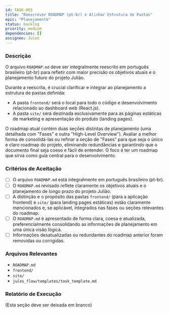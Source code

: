 ```yaml
---
id: TASK-003
title: "Reescrever ROADMAP (pt-br) e Alinhar Estrutura de Pastas"
epic: "Planejamento"
status: backlog
priority: medium
dependencies: []
assignee: Jules
---
```


### Descrição

O arquivo `ROADMAP.md` deve ser integralmente reescrito em português brasileiro (pt-br) para refletir com maior precisão os objetivos atuais e o planejamento futuro do projeto Julião.

Durante a reescrita, é crucial clarificar e integrar ao planejamento a estrutura de pastas definida:
*   A pasta `frontend/` será o local para todo o código e desenvolvimento relacionado ao dashboard web (React.js).
*   A pasta `site/` será destinada exclusivamente para as páginas estáticas de marketing e apresentação do produto (landing pages).

O roadmap atual contém duas seções distintas de planejamento (uma detalhada com "Fases" e outra "High-Level Overview"). Avaliar a melhor forma de consolidá-las ou refinar a seção de "Fases" para que seja o único e claro roadmap do projeto, eliminando redundâncias e garantindo que o documento final seja coeso e fácil de entender. O foco é ter um roadmap que sirva como guia central para o desenvolvimento.

### Critérios de Aceitação

- [ ] O arquivo `ROADMAP.md` está integralmente em português brasileiro (pt-br).
- [ ] O `ROADMAP.md` revisado reflete claramente os objetivos atuais e o planejamento de longo prazo do projeto Julião.
- [ ] A distinção e o propósito das pastas `frontend/` (para a aplicação frontend) e `site/` (para landing pages estáticas) estão claramente mencionados e, se aplicável, integrados nas fases ou seções relevantes do roadmap.
- [ ] O `ROADMAP.md` é apresentado de forma clara, coesa e atualizada, preferencialmente consolidando as informações de planejamento em uma única visão lógica.
- [ ] Informações desatualizadas ou redundantes do roadmap anterior foram removidas ou corrigidas.

### Arquivos Relevantes

* `ROADMAP.md`
* `frontend/`
* `site/`
* `jules_flow/templates/task_template.md`

### Relatório de Execução

(Esta seção deve ser deixada em branco)
